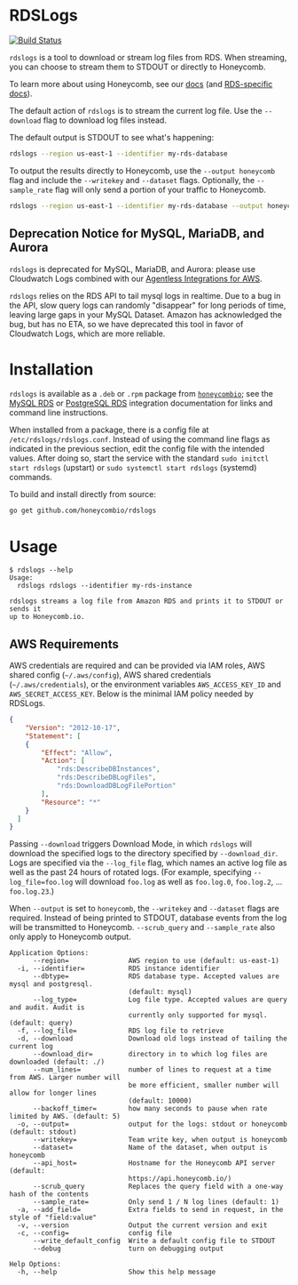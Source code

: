 # RDSLogs
[![Build Status](https://travis-ci.org/honeycombio/rdslogs.svg?branch=main)](https://travis-ci.org/honeycombio/rdslogs)

`rdslogs` is a tool to download or stream log files from RDS. When streaming, you
can choose to stream them to STDOUT or directly to Honeycomb.

To learn more about using Honeycomb, see our [docs](https://honeycomb.io/docs) (and [RDS-specific docs](https://honeycomb.io/docs/connect/mysql/rds/)).

The default action of `rdslogs` is to stream the current log file. Use the
`--download` flag to download log files instead.

The default output is STDOUT to see what's happening:

```sh
rdslogs --region us-east-1 --identifier my-rds-database
```

To output the results directly to Honeycomb, use the `--output honeycomb` flag
and include the `--writekey` and `--dataset` flags.  Optionally, the
`--sample_rate` flag will only send a portion of your traffic to Honeycomb.

```sh
rdslogs --region us-east-1 --identifier my-rds-database --output honeycomb --writekey abcabc123123 --dataset "rds logs"
```

## Deprecation Notice for MySQL, MariaDB, and Aurora

`rdslogs` is deprecated for MySQL, MariaDB, and Aurora: please use Cloudwatch Logs combined with our [Agentless Integrations for AWS](https://github.com/honeycombio/agentless-integrations-for-aws#mysql-rds-integration-for-cloudwatch-logs).

`rdslogs` relies on the RDS API to tail mysql logs in realtime. Due to a bug in the API, slow query logs can randomly "disappear" for long periods of time, leaving large gaps in your MySQL Dataset. Amazon has acknowledged the bug, but has no ETA, so we have deprecated this tool in favor of Cloudwatch Logs, which are more reliable.

# Installation

`rdslogs` is available as a `.deb` or `.rpm` package from [`honeycombio`][hq];
see the [MySQL RDS][mysql-rds-download] or [PostgreSQL RDS][pg-rds-download]
integration documentation for links and command line instructions.

[hq]: https://honeycomb.io
[mysql-rds-download]: https://honeycomb.io/docs/getting-data-in/integrations/databases/mysql/rds/#download-the-rds-connector-rdslogs
[pg-rds-download]: https://honeycomb.io/docs/getting-data-in/integrations/databases/postgresql/rds/#download-the-rds-connector-rdslogs

When installed from a package, there is a config file at
`/etc/rdslogs/rdslogs.conf`. Instead of using the command line flags as
indicated in the previous section, edit the config file with the intended
values.  After doing so, start the service with the standard `sudo initctl start
rdslogs` (upstart) or `sudo systemctl start rdslogs` (systemd) commands.

To build and install directly from source:

```sh
go get github.com/honeycombio/rdslogs
```

# Usage

```nil
$ rdslogs --help
Usage:
  rdslogs rdslogs --identifier my-rds-instance

rdslogs streams a log file from Amazon RDS and prints it to STDOUT or sends it
up to Honeycomb.io.
```

## AWS Requirements

AWS credentials are required and can be provided via IAM roles, AWS shared
config (`~/.aws/config`), AWS shared credentials (`~/.aws/credentials`), or
the environment variables `AWS_ACCESS_KEY_ID` and `AWS_SECRET_ACCESS_KEY`.
Below is the minimal IAM policy needed by RDSLogs.

```json
{
    "Version": "2012-10-17",
    "Statement": [
    {
        "Effect": "Allow",
        "Action": [
            "rds:DescribeDBInstances",
            "rds:DescribeDBLogFiles",
            "rds:DownloadDBLogFilePortion"
        ],
        "Resource": "*"
    }
  ]
}
```

Passing `--download` triggers Download Mode, in which `rdslogs` will download the
specified logs to the directory specified by `--download_dir`. Logs are specified
via the `--log_file` flag, which names an active log file as well as the past 24
hours of rotated logs. (For example, specifying `--log_file=foo.log` will download
`foo.log` as well as `foo.log.0`, `foo.log.2`, ... `foo.log.23`.)

When `--output` is set to `honeycomb`, the `--writekey` and `--dataset` flags are
required. Instead of being printed to STDOUT, database events from the log will
be transmitted to Honeycomb. `--scrub_query` and `--sample_rate` also only apply to
Honeycomb output.

```nil
Application Options:
      --region=               AWS region to use (default: us-east-1)
  -i, --identifier=           RDS instance identifier
      --dbtype=               RDS database type. Accepted values are mysql and postgresql.
                              (default: mysql)
      --log_type=             Log file type. Accepted values are query and audit. Audit is
                              currently only supported for mysql. (default: query)
  -f, --log_file=             RDS log file to retrieve
  -d, --download              Download old logs instead of tailing the current log
      --download_dir=         directory in to which log files are downloaded (default: ./)
      --num_lines=            number of lines to request at a time from AWS. Larger number will
                              be more efficient, smaller number will allow for longer lines
                              (default: 10000)
      --backoff_timer=        how many seconds to pause when rate limited by AWS. (default: 5)
  -o, --output=               output for the logs: stdout or honeycomb (default: stdout)
      --writekey=             Team write key, when output is honeycomb
      --dataset=              Name of the dataset, when output is honeycomb
      --api_host=             Hostname for the Honeycomb API server (default:
                              https://api.honeycomb.io/)
      --scrub_query           Replaces the query field with a one-way hash of the contents
      --sample_rate=          Only send 1 / N log lines (default: 1)
  -a, --add_field=            Extra fields to send in request, in the style of "field:value"
  -v, --version               Output the current version and exit
  -c, --config=               config file
      --write_default_config  Write a default config file to STDOUT
      --debug                 turn on debugging output

Help Options:
  -h, --help                  Show this help message
```
